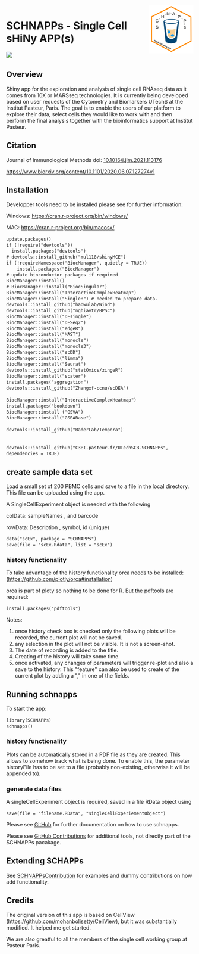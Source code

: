 <img src="logo.png" align="right" alt="" width="120" />



# SCHNAPPs - Single Cell sHiNy APP(s)

![](https://travis-ci.com/C3BI-pasteur-fr/UTechSCB-SCHNAPPs.svg?branch=master)

## Overview

Shiny app for the exploration and analysis of single cell RNAseq data as it comes from 10X or MARSseq technologies. It is currently being developed based on user requests of the Cytometry and Biomarkers UTechS at the Institut Pasteur, Paris. The goal is to enable the users of our platform to explore their data, select cells they would like to work with and then perform the final analysis together with the bioinformatics support at Institut Pasteur.


## Citation

Journal of Immunological Methods doi: [10.1016/j.jim.2021.113176](https://doi.org/10.1016/j.jim.2021.113176)

https://www.biorxiv.org/content/10.1101/2020.06.07.127274v1


## Installation

Developper tools need to be installed please see for further information:

Windows: https://cran.r-project.org/bin/windows/

MAC: https://cran.r-project.org/bin/macosx/

```
update.packages()
if (!require("devtools"))
  install.packages("devtools")
# devtools::install_github("mul118/shinyMCE")
if (!requireNamespace("BiocManager", quietly = TRUE))
    install.packages("BiocManager")
# update bioconductor packages if required
BiocManager::install()
# BiocManager::install("BiocSingular")
BiocManager::install("InteractiveComplexHeatmap")
BiocManager::install("SingleR") # needed to prepare data.
devtools::install_github("haowulab/Wind")
devtools::install_github("nghiavtr/BPSC")
BiocManager::install("DEsingle")
BiocManager::install("DESeq2")
BiocManager::install("edgeR")
BiocManager::install("MAST")
BiocManager::install("monocle")
BiocManager::install("monocle3")
BiocManager::install("scDD")
BiocManager::install("limma")
BiocManager::install("Seurat")
devtools::install_github("statOmics/zingeR")
BiocManager::install("scater")
install.packages("aggregation")
devtools::install_github("Zhangxf-ccnu/scDEA")

BiocManager::install("InteractiveComplexHeatmap")
install.packages("bookdown")
BiocManager::install ("GSVA")
BiocManager::install("GSEABase")

devtools::install_github("BaderLab/Tempora")


devtools::install_github("C3BI-pasteur-fr/UTechSCB-SCHNAPPs", dependencies = TRUE)
```



## create sample data set

Load a small set of 200 PBMC cells and save to a file in the local directory. This file can be uploaded using the app.

A SingleCellExperiment object is needed with the following 

colData: sampleNames  <factor>, and barcode <factor>

rowData: Description <character>, symbol<character>, id (unique)<character>


```
data("scEx", package = "SCHNAPPs")
save(file = "scEx.Rdata", list = "scEx")
```


### history functionality

To take advantage of the history functionality orca needs to be installed:
(https://github.com/plotly/orca#installation)

orca is part of ploty so nothing to be done for R. But the pdftools are required:

```
install.packages("pdftools")

```

Notes:

1. once history check box is checked only the following plots will be recorded, the current plot will not be saved.
2. any selection in the plot will not be visible. It is not a screen-shot.
3. The date of recording is added to the title.
4. Creating of the history will take some time.
5. once activated, any changes of parameters will trigger re-plot and also a save to the history. This "feature" can also be used to create of the current plot by adding a "," in one of the fields.


## Running schnapps

To start the app:

```
library(SCHNAPPs)
schnapps()
```

### history functionality

Plots can be automatically stored in a PDF file as they are created. This allows to somehow track what is being done. To enable this, the parameter historyFile has to be set to a file (probably non-existing, otherwise it will be appended to).


### generate data files

A singleCellExperiment object is required, saved in a file RData object using 

```
save(file = "filename.RData", "singleCellExperiementObject")
```



Please see [GitHub](https://c3bi-pasteur-fr.github.io/UTechSCB-SCHNAPPs/) for further documentation on how to use schnapps.

Please see [GitHub Contributions](https://github.com/baj12/SCHNAPPsContributions) for additional tools, not directly part of the SCHNAPPs pacakage.



## Extending SCHAPPs

See [SCHNAPPsContribution](https://github.com/baj12/SCHNAPPsContributions) for examples and dummy contributions on how add functionality.

## Credits

The original version of this app is based on CellView (https://github.com/mohanbolisetty/CellView), but it was substantially modified. It helped me get started.

We are also greatful to all the members of the single cell working group at Pasteur Paris.
